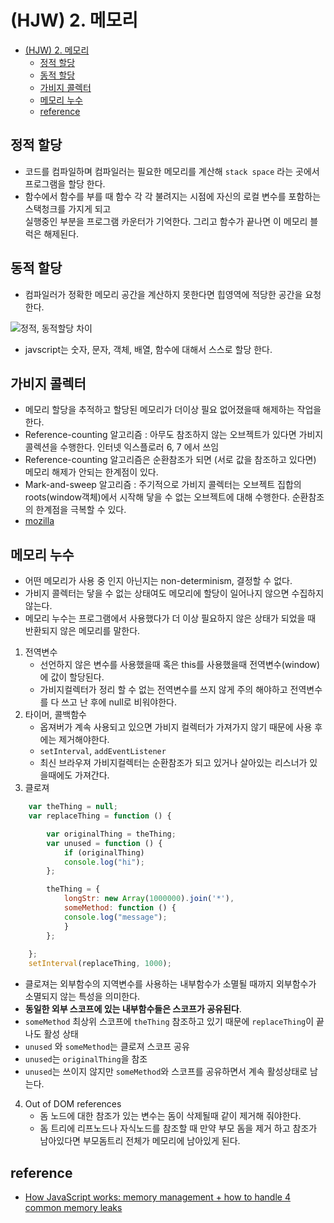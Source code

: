 # (HJW) 2. 메모리

- [(HJW) 2. 메모리](#hjw-2-%EB%A9%94%EB%AA%A8%EB%A6%AC)
  - [정적 할당](#%EC%A0%95%EC%A0%81-%ED%95%A0%EB%8B%B9)
  - [동적 할당](#%EB%8F%99%EC%A0%81-%ED%95%A0%EB%8B%B9)
  - [가비지 콜렉터](#%EA%B0%80%EB%B9%84%EC%A7%80-%EC%BD%9C%EB%A0%89%ED%84%B0)
  - [메모리 누수](#%EB%A9%94%EB%AA%A8%EB%A6%AC-%EB%88%84%EC%88%98)
  - [reference](#reference)

## 정적 할당

- 코드를 컴파일하며 컴파일러는 필요한 메모리를 계산해 `stack space` 라는 곳에서 프로그램을 할당 한다.
- 함수에서 함수를 부를 때 함수 각 각 불려지는 시점에 자신의 로컬 변수를 포함하는 스택청크를 가지게 되고  
 실행중인 부분을 프로그램 카운터가 기억한다. 그리고 함수가 끝나면 이 메모리 블럭은 해제된다.

## 동적 할당

- 컴파일러가 정확한 메모리 공간을 계산하지 못한다면 힙영역에 적당한 공간을 요청한다.

![정적, 동적할당 차이](~@assets/img/javascript/how-javascript-work-8.png)

- javscript는 숫자, 문자, 객체, 배열, 함수에 대해서 스스로 할당 한다.

## 가비지 콜렉터

- 메모리 할당을 추적하고 할당된 메모리가 더이상 필요 없어졌을때 해제하는 작업을 한다.
- Reference-counting 알고리즘 : 아무도 참조하지 않는 오브젝트가 있다면 가비지 콜렉션을 수행한다. 인터넷 익스플로러 6, 7 에서 쓰임
- Reference-counting 알고리즘은 순환참조가 되면 (서로 값을 참조하고 있다면) 메모리 해제가 안되는 한계점이 있다.
- Mark-and-sweep 알고리즘 : 주기적으로 가비지 콜렉터는 오브젝트 집합의 roots(window객체)에서 시작해 닿을 수 없는 오브젝트에 대해 수행한다. 순환참조의 한계점을 극복할 수 있다.
- [mozilla](https://developer.mozilla.org/ko/docs/Web/JavaScript/Memory_Management)

## 메모리 누수

- 어떤 메모리가 사용 중 인지 아닌지는 non-determinism, 결정할 수 없다.
- 가비지 콜렉터는 닿을 수 없는 상태여도 메모리에 할당이 일어나지 않으면 수집하지 않는다.
- 메모리 누수는 프로그램에서 사용했다가 더 이상 필요하지 않은 상태가 되었을 때 반환되지 않은 메모리를 말한다.

1. 전역변수
   - 선언하지 않은 변수를 사용했을때 혹은 this를 사용했을때 전역변수(window)에 값이 할당된다.
   - 가비지컬렉터가 정리 할 수 없는 전역변수를 쓰지 않게 주의 해야하고 전역변수를 다 쓰고 난 후에 null로 비워야한다.
2. 타이머, 콜백함수
    - 옵져버가 계속 사용되고 있으면 가비지 컬렉터가 가져가지 않기 때문에 사용 후에는 제거해야한다.
    - `setInterval`, `addEventListener`
    - 최신 브라우져 가비지컬렉터는 순환참조가 되고 있거나 살아있는 리스너가 있을때에도 가져간다.
3. 클로져

```js
    var theThing = null;
    var replaceThing = function () {

        var originalThing = theThing;
        var unused = function () {
            if (originalThing)
            console.log("hi");
        };

        theThing = {
            longStr: new Array(1000000).join('*'),
            someMethod: function () {
            console.log("message");
            }
        };
  
    };
    setInterval(replaceThing, 1000);

```

- 클로져는 외부함수의 지역변수를 사용하는 내부함수가 소멸될 때까지 외부함수가 소멸되지 않는 특성을 의미한다.
- **동일한 외부 스코프에 있는 내부함수들은 스코프가 공유된다**.
- `someMethod` 최상위 스코프에 `theThing` 참조하고 있기 때문에 `replaceThing`이 끝나도 활성 상태
- `unused` 와 `someMethod`는 클로져 스코프 공유
- `unused`는 `originalThing`을 참조
- `unused`는 쓰이지 않지만 `someMethod`와 스코프를 공유하면서 계속 활성상태로 남는다.
4. Out of DOM references
   - 돔 노드에 대한 참조가 있는 변수는 돔이 삭제될때 같이 제거해 줘야한다.
   - 돔 트리에 리프노드나 자식노드를 참조할 때 만약 부모 돔을 제거 하고 참조가 남아있다면 부모돔트리 전체가 메모리에 남아있게 된다.

## reference

- [How JavaScript works: memory management + how to handle 4 common memory leaks](https://blog.sessionstack.com/how-javascript-works-memory-management-how-to-handle-4-common-memory-leaks-3f28b94cfbec)